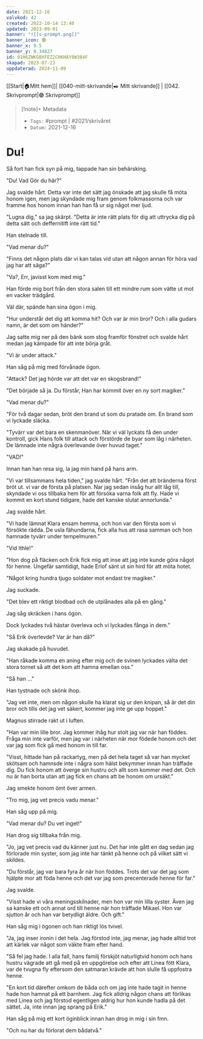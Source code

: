 ```yaml
---
date: 2021-12-16
valvkod: 42
created: 2022-10-14 13:40
updated: 2023-09-01
banner: "![[s-prompt.png]]"
banner_icon: 🟢
banner_x: 0.5
banner_y: 0.34827
id: 01H6ZWKG0XFEZ2CHKHAY8W384F
skapad: 2023-07-23
uppdaterad: 2024-11-09
---
```

[[Start|🏠Mitt hem]]| [[040-mitt-skrivande|✒️ Mitt skrivande]] | [[042. Skrivprompt|🟢 Skrivprompt]]
> [!note]+ Metadata
> * `Tags:`  #prompt | #2021/skrivåret 
> * `Datum:`  2021-12-16

# Du!
Så fort han fick syn på mig, tappade han sin behärsking.

"Du! Vad Gör du här?"

Jag svalde hårt. Detta var inte det sätt jag önskade att jag skulle få möta honom igen, men jag skyndade mig fram genom folkmassorna och var framme hos honom innan han han få ur sig något mer ljud.

"Lugna dig," sa jag skärpt. "Detta är inte rätt plats för dig att uttrycka dig på detta sätt och deffernitift inte rätt tid."

Han stelnade till.

"Vad menar du?"

"Finns det någon plats där vi kan talas vid utan att någon annan för höra vad jag har att säga?"

"Va?, Err, javisst kom med mig."

Han förde mig bort från den stora salen till ett mindre rum som vätte ut mot en vacker trädgård.

Väl där, spände han sina ögon i mig.

"Hur understår det dig att komma hit? Och var är min bror? Och i alla gudars namn, är det som om händer?"

Jag satte mig ner på den bänk som stog framför fönstret och svalde hårt medan jag kämpade för att inte börja gråt.

"Vi är under attack."

Han såg på mig med förvånade ögon.

"Attack? Det jag hörde var att det var en skogsbrand!"

"Det började så ja. Du förstår, Han har kommit över en ny sort magiker."

"Vad menar du?"

"För två dagar sedan, bröt den brand ut som du pratade om. En brand som vi lyckade släcka.

"Tyvärr var det bara en skenmanöver. När vi väl lyckats få den under kontroll, gick Hans folk till attack och förstörde de byar som låg i närheten. De lämnade inte några överlevande över huvud taget."

"VAD!"

Innan han han resa sig, la jag min hand på hans arm.

"Vi var tillsammans hela tiden," jag svalde hårt. "Från det att bränderna först bröt ut. vi var de första på platsen. Nar jag sedan insåg hur allt låg till, skyndade vi oss tillbaka hem för att försöka varna folk att fly. Hade vi kommit en kort stund tidigare, hade det kanske slutat annorlunda."

Jag svalde hårt.

"Vi hade lämnat Klara ensam hemma, och hon var den första som vi försökte rädda. De usla fähundarna, fick alla hus att rasa samman och hon hamnade tyvärr under tempelmuren."

"Vid Ithle!"

"Hon dog på fläcken och Erik fick mig att inse att jag inte kunde göra något för henne. Ungefär samtidigt, hade Erlof sänt ut sin hird för att möta hotet. 

"Något kring hundra tjugo soldater mot endast tre magiker."

Jag suckade.

"Det blev ett riktigt blodbad och de utplånades alla på en gång."

Jag såg skräcken i hans ögon.

Dock lyckades två hästar överleva och vi lyckades fånga in dem."

"Så Erik överlevde? Var är han då?"

Jag skakade på huvudet.

"Han råkade komma en aning efter mig och de svinen lyckades välta det stora tornet så att det kom att hamna emellan oss."

"Så han ..."

Han tystnade och skönk ihop.

"Jag vet inte, men om någon skulle ha klarat sig ur den knipan, så är det din bror och tills det jag vet säkert, kommer jag inte ge upp hoppet."

Magnus stirrade rakt ut i luften.

"Han var min lille bror. Jag kommer ihåg hur stolt jag var när han föddes. Fråga min inte varför, men jag var i närheten när mor födede honom och det var jag som fick gå med honom in till far.

"Visst, hittade han på rackartyg, men på det hela taget så var han mycket skötsam och hamnsde inte i några som hälst bekymmer innan han träffade dig. Du fick honom att överge sin hustru och allt som kommer med det. Och nu är han borta utan att jag fick en chans att be honom om ursäkt."

Jag smekte honom ömt över armen.

"Tro mig, jag vet precis vadu menar."

Han såg upp på mig.

"Vad menar du? Du vet inget!"

Han drog sig tillbaka från mig.

"Jo, jag vet precis vad du känner just nu. Det har inte gått en dag sedan jag förlorade min syster, som jag inte har tänkt på henne och på vilket sätt vi skildes.

"Du förstår, jag var bara fyra år när hon föddes. Trots det var det jag som hjälpte mor att föda henne och det var jag som precenterade henne för far."

Jag svalde.

"Visst hade vi våra meningsskilnader, men hon var min lilla syster. Även jag sa kanske ett och annat ord till henne när hon träffade Mikael. Hon var sjutton år och han var betydligt äldre. Och gift."

Han såg mig i ögonen och han riktigt lös tvivel.

"Ja, jag inser ironin i det hela. Jag förstod inte, jag menar, jag hade alltid trot att kärlek var något som väkte fram efter hand.

"Så fel jag hade. I alla fall, hans familj förskjöt naturligtvid honom och hans hustru vägrade att gå med på en uppgörelse och efter att Linea fött Klara, var de tvugna fly eftersom den satmaran krävde att hon slulle få uppfostra henne.

"En kort tid därefter omkom de båda och om jag inte hade tagit in henne hade hon hamnat på ett barnhem. Jag fick alldrig någon chans att förlikas med Linea och jag förstod egentligen aldrig hur hon kunde hadla på det sättet. Ja, inte innan jag sprang på Erik."

Han såg på mig ett kort öginblick innan han drog in mig i sin fmn.

"Och nu har du förlorat dem bådatvå."